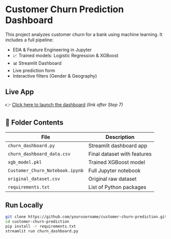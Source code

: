 # Customer Churn Prediction Dashboard

This project analyzes customer churn for a bank using machine learning. It includes a full pipeline:

-  EDA & Feature Engineering in Jupyter
- 📈 Trained models: Logistic Regression & XGBoost
- 📊 Streamlit Dashboard
-  Live prediction form
-  Interactive filters (Gender & Geography)

## Live App

👉 [Click here to launch the dashboard](https://yourusername.streamlit.app) *(link after Step 7)*

## 📁 Folder Contents

| File                          | Description |
|-------------------------------|-------------|
| `churn_dashboard.py`          | Streamlit dashboard app |
| `churn_dashboard_data.csv`    | Final dataset with features |
| `xgb_model.pkl`               | Trained XGBoost model |
| `Customer_Churn_Notebook.ipynb` | Full Jupyter notebook |
| `original_dataset.csv`        | Original raw dataset |
| `requirements.txt`            | List of Python packages |

##  Run Locally

```bash
git clone https://github.com/yourusername/customer-churn-prediction.git
cd customer-churn-prediction
pip install -r requirements.txt
streamlit run churn_dashboard.py
